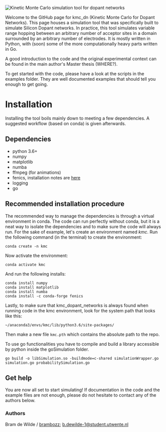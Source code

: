 ![Kinetic Monte Carlo simulation tool for dopant networks](https://github.com/brambozz/kmc_dn/blob/master/misc/logo.png "Kinetic Monte Carlo simulation tool for dopant networks")

Welcome to the GitHub page for kmc_dn (Kinetic Monte Carlo for Dopant
Networks). This page houses a simulation tool that was specifically 
built to simulate Silicon Dopant networks. In practice, this tool
simulates variable range hopping between an arbitrary number of 
acceptor sites in a domain surrounded by an arbitrary number of 
electrodes. It is mostly written in Python, with (soon) some of the
more computationally heavy parts written in Go.

A good introduction to the code and the original experimental context
can be found in the main author's Master thesis (WHERE?).

To get started with the code, please have a look at the scripts in the
examples folder. They are well documented examples that should tell you
enough to get going.

# Installation

Installing the tool boils mainly down to meeting a few dependencies. A
suggested workflow (based on conda) is given afterwards.

## Dependencies
+ python 3.6+
+ numpy
+ matplotlib
+ numba
+ ffmpeg (for animations)
+ fenics, installation notes are [here](https://fenics.readthedocs.io/en/latest/installation.html)
+ logging
+ go

## Recommended installation procedure

The recommended way to manage the dependencies is through a virtual
environment in conda. The code can run perfectly without conda, but it is
a neat way to isolate the dependencies and to make sure the code will
always run.
For the sake of example, let's create an environment named *kmc*.
Run the following command (in the terminal) to create the environment:

```
conda create -n kmc
```

Now activate the environment:

```
conda activate kmc
```

And run the following installs:

```
conda install numpy
conda install matplotlib
conda install numba
conda install -c conda-forge fenics
```

Lastly, to make sure that kmc_dopant_networks is always found when 
running code in the kmc environment, 
look for the system path that looks like this:

```
~/anaconda3/envs/kmc/lib/python3.6/site-packages/
```

Then make a new file `kmc.pth` which contains the absolute path to the 
repo.

To use go functionalities you have to compile and build a library accessible by python inside the goSimulation folder.

```
go build -o libSimulation.so -buildmode=c-shared simulationWrapper.go simulation.go probabilitySimulation.go
```

## Get help

You are now all set to start simulating! If documentation in the code 
and the example files are not enough, please do not hesitate to contact
any of the authors below.

### Authors
Bram de Wilde / [brambozz](https://github.com/brambozz); b.dewilde-1@student.utwente.nl
